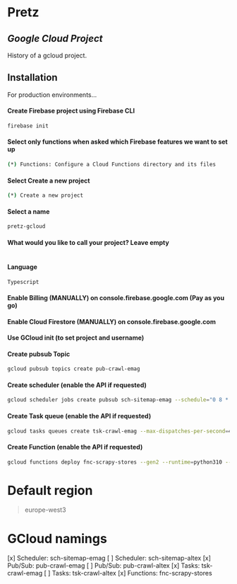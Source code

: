 # Pretz

## _Google Cloud Project_

History of a gcloud project.

## Installation

For production environments...

#### Create Firebase project using Firebase CLI

```sh
firebase init
```

#### Select only functions when asked which Firebase features we want to set up

```sh
(*) Functions: Configure a Cloud Functions directory and its files
```

#### Select Create a new project

```sh
(*) Create a new project
```

#### Select a name

```sh
pretz-gcloud
```

#### What would you like to call your project? **Leave empty**

```sh

```

#### Language

```sh
Typescript
```

#### Enable Billing (MANUALLY) on console.firebase.google.com (Pay as you go)

#### Enable Cloud Firestore (MANUALLY) on console.firebase.google.com

#### Use GCloud init (to set project and username)

#### Create pubsub Topic

```sh
gcloud pubsub topics create pub-crawl-emag
```

#### Create scheduler (enable the API if requested)

```sh
gcloud scheduler jobs create pubsub sch-sitemap-emag --schedule="0 8 * * *" --topic=pub-crawl-emag --message-body="emag_sitemap" --time-zone="Europe/Bucharest" --max-retry-attempts="5" --max-retry-duration="5m" --min-backoff="5m" --max-backoff="25m" --max-doublings="15"
```

#### Create Task queue (enable the API if requested)

```sh
gcloud tasks queues create tsk-crawl-emag --max-dispatches-per-second=4 --max-concurrent-dispatches=4 --max-attempts=5 --max-retry-duration=300s --max-doublings=15 --min-backoff=300s --max-backoff=1500s
```

#### Create Function (enable the API if requested)

```sh
gcloud functions deploy fnc-scrapy-stores --gen2 --runtime=python310 --region=europe-west3 --source=. --entry-point=crawl_pubsub --trigger-topic=pub-crawl-emag --memory=512 --timeout=600 --max-instances=50 --env-vars-file .env.yaml
```

# Default region

> europe-west3

# GCloud namings

[x] Scheduler: sch-sitemap-emag
[ ] Scheduler: sch-sitemap-altex
[x] Pub/Sub: pub-crawl-emag
[ ] Pub/Sub: pub-crawl-altex
[x] Tasks: tsk-crawl-emag
[ ] Tasks: tsk-crawl-altex
[x] Functions: fnc-scrapy-stores
